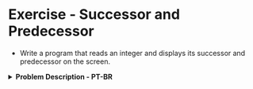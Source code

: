 # Exercise - Successor and Predecessor
- Write a program that reads an integer and displays its successor and predecessor on the screen.

<details >
  <summary><b>Problem Description - PT-BR</b></summary>

- Faça um programa que leia um número inteiro e mostre na tela o seu sucessor e seu antecessor.

</details>
